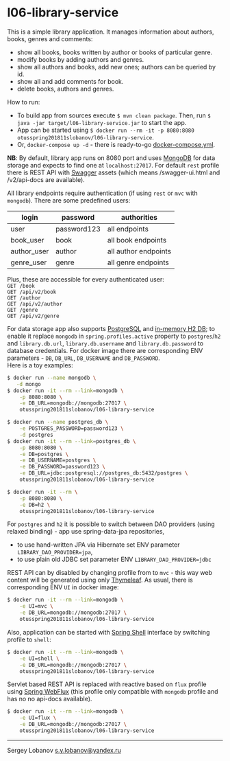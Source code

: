 # l06-library-service

This is a simple library application. It manages information about authors, books, genres and comments:
 * show all books, books written by author or books of particular genre.
 * modify books by adding authors and genres.
 * show all authors and books, add new ones; authors can be queried by id.
 * show all and add comments for book.
 * delete books, authors and genres.
 
How to run:
 * To build app from sources execute `$ mvn clean package`. 
Then, run `$ java -jar target/l06-library-service.jar` to start the app.
 * App can be started using `$ docker run --rm -it -p 8080:8080 otusspring201811slobanov/l06-library-service`.
 * Or, `docker-compose up -d` - there is ready-to-go [docker-compose.yml](docker-compose.yml).

__NB__: By default, library app runs on 8080 port and uses [MongoDB](https://www.mongodb.com/) for data storage 
and expects to find one at `localhost:27017`. For default `rest` profile there is REST API with [Swagger](https://swagger.io/) assets
(which means /swagger-ui.html and /v2/api-docs are available).

All library endpoints require authentication (if using `rest` or `mvc` with `mongodb`). There are some predefined users: 

| login       | password    | authorities          |
|-------------|-------------|----------------------|
| user        | password123 | all endpoints        |
| book_user   | book        | all book endpoints   | 
| author_user | author      | all author endpoints |
| genre_user  | genre       | all genre endpoints  |

Plus, these are accessible for every authenticated user: <br>
`GET /book` <br> `GET /api/v2/book` <br> `GET /author` <br> `GET /api/v2/author` <br> `GET /genre` <br> `GET /api/v2/genre`

For data storage app also supports [PostgreSQL](https://www.postgresql.org/) and [in-memory H2 DB](http://www.h2database.com); 
to enable it replace `mongodb` in `spring.profiles.active` property to `postgres`/`h2` and
`library.db.url`, `library.db.username` and `library.db.password` to database credentials.
For docker image there are corresponding ENV parameters - `DB`, `DB_URL`, `DB_USERNAME` and `DB_PASSWORD`.
<br>
Here is a toy examples:
```bash
$ docker run --name mongodb \
   -d mongo
$ docker run -it --rm --link=mongodb \
    -p 8080:8080 \
    -e DB_URL=mongodb://mongodb:27017 \
    otusspring201811slobanov/l06-library-service
```

```bash
$ docker run --name postgres_db \
    -e POSTGRES_PASSWORD=password123 \
    -d postgres
$ docker run -it --rm --link=postgres_db \
    -p 8080:8080 \
    -e DB=postgres \
    -e DB_USERNAME=postgres \
    -e DB_PASSWORD=password123 \
    -e DB_URL=jdbc:postgresql://postgres_db:5432/postgres \
    otusspring201811slobanov/l06-library-service
```

```bash
$ docker run -it --rm \
    -p 8080:8080 \
    -e DB=h2 \
    otusspring201811slobanov/l06-library-service
```
For `postgres` and `h2` it is possible to switch between DAO providers (using relaxed binding) - app use spring-data-jpa repositories,
* to use hand-written JPA via Hibernate set ENV parameter `LIBRARY_DAO_PROVIDER=jpa`,
* to use plain old JDBC set parameter ENV `LIBRARY_DAO_PROVIDER=jdbc`

REST API can by disabled by changing profile from to `mvc` - 
this way web content will be generated using only [Thymeleaf](https://www.thymeleaf.org/).
As usual, there is corresponding ENV `UI` in docker image:
```bash
$ docker run -it --rm --link=mongodb \
    -e UI=mvc \
    -e DB_URL=mongodb://mongodb:27017 \
    otusspring201811slobanov/l06-library-service
```

Also, application can be started with [Spring Shell](https://projects.spring.io/spring-shell/) interface by switching profile to `shell`:
```bash
$ docker run -it --rm --link=mongodb \
    -e UI=shell \
    -e DB_URL=mongodb://mongodb:27017 \
    otusspring201811slobanov/l06-library-service
```
Servlet based REST API is replaced with reactive based on `flux` profile using [Spring WebFlux](https://docs.spring.io/spring/docs/current/spring-framework-reference/web-reactive.html)
(this profile only compatible with `mongodb` profile and has no no api-docs available).
```bash
$ docker run -it --rm --link=mongodb \
    -e UI=flux \
    -e DB_URL=mongodb://mongodb:27017 \
    otusspring201811slobanov/l06-library-service
```

- - - -

Sergey Lobanov
[s.y.lobanov@yandex.ru](mailto:s.y.lobanov@yandex.ru?Subject=otus-springframework-2018-11-slobanov)
